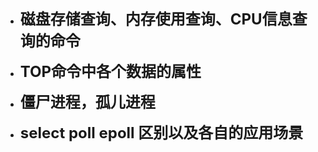 +   **<font size = 5>磁盘存储查询、内存使用查询、CPU信息查询的命令</font>**


+   **<font size = 5>TOP命令中各个数据的属性</font>**


+   **<font size = 5>僵尸进程，孤儿进程</font>**


+   **<font size = 5>select poll epoll 区别以及各自的应用场景</font>**